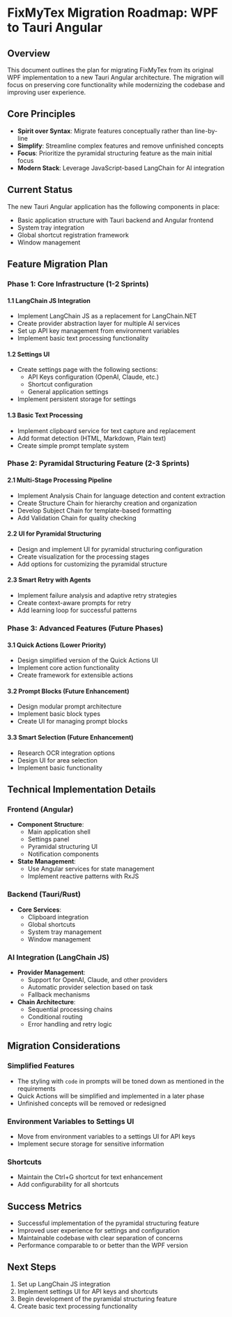 # FixMyTex Migration Roadmap: WPF to Tauri Angular

## Overview
This document outlines the plan for migrating FixMyTex from its original WPF implementation to a new Tauri Angular architecture. The migration will focus on preserving core functionality while modernizing the codebase and improving user experience.

## Core Principles
- **Spirit over Syntax**: Migrate features conceptually rather than line-by-line
- **Simplify**: Streamline complex features and remove unfinished concepts
- **Focus**: Prioritize the pyramidal structuring feature as the main initial focus
- **Modern Stack**: Leverage JavaScript-based LangChain for AI integration

## Current Status
The new Tauri Angular application has the following components in place:
- Basic application structure with Tauri backend and Angular frontend
- System tray integration
- Global shortcut registration framework
- Window management

## Feature Migration Plan

### Phase 1: Core Infrastructure (1-2 Sprints)

#### 1.1 LangChain JS Integration
- Implement LangChain JS as a replacement for LangChain.NET
- Create provider abstraction layer for multiple AI services
- Set up API key management from environment variables
- Implement basic text processing functionality

#### 1.2 Settings UI
- Create settings page with the following sections:
  - API Keys configuration (OpenAI, Claude, etc.)
  - Shortcut configuration
  - General application settings
- Implement persistent storage for settings

#### 1.3 Basic Text Processing
- Implement clipboard service for text capture and replacement
- Add format detection (HTML, Markdown, Plain text)
- Create simple prompt template system

### Phase 2: Pyramidal Structuring Feature (2-3 Sprints)

#### 2.1 Multi-Stage Processing Pipeline
- Implement Analysis Chain for language detection and content extraction
- Create Structure Chain for hierarchy creation and organization
- Develop Subject Chain for template-based formatting
- Add Validation Chain for quality checking

#### 2.2 UI for Pyramidal Structuring
- Design and implement UI for pyramidal structuring configuration
- Create visualization for the processing stages
- Add options for customizing the pyramidal structure

#### 2.3 Smart Retry with Agents
- Implement failure analysis and adaptive retry strategies
- Create context-aware prompts for retry
- Add learning loop for successful patterns

### Phase 3: Advanced Features (Future Phases)

#### 3.1 Quick Actions (Lower Priority)
- Design simplified version of the Quick Actions UI
- Implement core action functionality
- Create framework for extensible actions

#### 3.2 Prompt Blocks (Future Enhancement)
- Design modular prompt architecture
- Implement basic block types
- Create UI for managing prompt blocks

#### 3.3 Smart Selection (Future Enhancement)
- Research OCR integration options
- Design UI for area selection
- Implement basic functionality

## Technical Implementation Details

### Frontend (Angular)
- **Component Structure**:
  - Main application shell
  - Settings panel
  - Pyramidal structuring UI
  - Notification components
- **State Management**:
  - Use Angular services for state management
  - Implement reactive patterns with RxJS

### Backend (Tauri/Rust)
- **Core Services**:
  - Clipboard integration
  - Global shortcuts
  - System tray management
  - Window management

### AI Integration (LangChain JS)
- **Provider Management**:
  - Support for OpenAI, Claude, and other providers
  - Automatic provider selection based on task
  - Fallback mechanisms
- **Chain Architecture**:
  - Sequential processing chains
  - Conditional routing
  - Error handling and retry logic

## Migration Considerations

### Simplified Features
- The styling with `code` in prompts will be toned down as mentioned in the requirements
- Quick Actions will be simplified and implemented in a later phase
- Unfinished concepts will be removed or redesigned

### Environment Variables to Settings UI
- Move from environment variables to a settings UI for API keys
- Implement secure storage for sensitive information

### Shortcuts
- Maintain the Ctrl+G shortcut for text enhancement
- Add configurability for all shortcuts

## Success Metrics
- Successful implementation of the pyramidal structuring feature
- Improved user experience for settings and configuration
- Maintainable codebase with clear separation of concerns
- Performance comparable to or better than the WPF version

## Next Steps
1. Set up LangChain JS integration
2. Implement settings UI for API keys and shortcuts
3. Begin development of the pyramidal structuring feature
4. Create basic text processing functionality